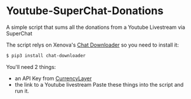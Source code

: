 # Youtube-SuperChat-Donations
A simple script that sums all the donations from a Youtube Livestream via SuperChat

The script relys on Xenova's [Chat Downloader](https://github.com/xenova/chat-downloader) so you need to install it:
```bash
$ pip3 install chat-downloader
```

You'll need 2 things:
- an API Key from [CurrencyLayer](https://currencylayer.com/)
- the link to a Youtube livestream
Paste these things into the script and run it.
